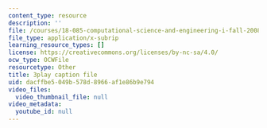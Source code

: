 ```yaml
---
content_type: resource
description: ''
file: /courses/18-085-computational-science-and-engineering-i-fall-2008/dacffbe5049b578d8966af1e86b9e794_fJSSVcFhA0Y.vtt
file_type: application/x-subrip
learning_resource_types: []
license: https://creativecommons.org/licenses/by-nc-sa/4.0/
ocw_type: OCWFile
resourcetype: Other
title: 3play caption file
uid: dacffbe5-049b-578d-8966-af1e86b9e794
video_files:
  video_thumbnail_file: null
video_metadata:
  youtube_id: null
---
```

